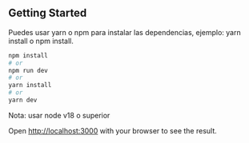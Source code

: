 ## Getting Started

Puedes usar yarn o npm para instalar las dependencias, ejemplo: yarn install o npm install.

```bash
npm install
# or
npm run dev
# or
yarn install
# or
yarn dev
```

Nota: usar node v18 o superior

Open [http://localhost:3000](http://localhost:3000) with your browser to see the result.